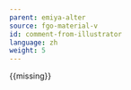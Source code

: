 ```yaml
---
parent: emiya-alter
source: fgo-material-v
id: comment-from-illustrator
language: zh
weight: 5
---
```


{{missing}}
